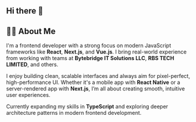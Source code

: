 ## Hi there 👋

## 👨‍💻 About Me

I'm a frontend developer with a strong focus on modern JavaScript frameworks like **React**, **Next.js**, and **Vue.js**. I bring real-world experience from working with teams at **Bytebridge IT Solutions LLC**, **RBS TECH LIMITED**, and others.

I enjoy building clean, scalable interfaces and always aim for pixel-perfect, high-performance UI. Whether it's a mobile app with **React Native** or a server-rendered app with **Next.js**, I’m all about creating smooth, intuitive user experiences.

Currently expanding my skills in **TypeScript** and exploring deeper architecture patterns in modern frontend development.

